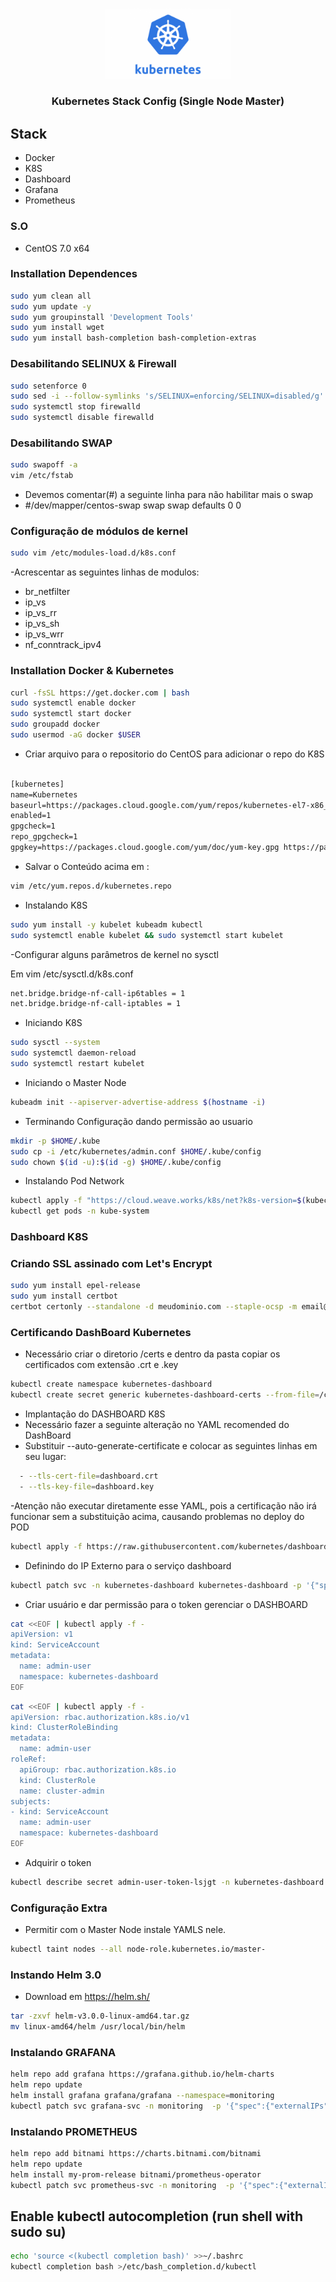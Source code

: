 <br />
<p align="center">
  <a href="https://github.com/othneildrew/Best-README-Template">
    <img src="assets/logo_kube.png" alt="Logo" width="200">
  </a>

  <h3 align="center">Kubernetes Stack Config (Single Node Master)</h3>
</p>

## Stack 
* Docker
* K8S
* Dashboard
* Grafana
* Prometheus

### S.O
- CentOS 7.0 x64

### Installation Dependences

```sh
sudo yum clean all
sudo yum update -y
sudo yum groupinstall 'Development Tools'
sudo yum install wget
sudo yum install bash-completion bash-completion-extras
```

### Desabilitando SELINUX & Firewall
```sh
sudo setenforce 0
sudo sed -i --follow-symlinks 's/SELINUX=enforcing/SELINUX=disabled/g' /etc/sysconfig/selinux
sudo systemctl stop firewalld
sudo systemctl disable firewalld
```

### Desabilitando SWAP
```sh
sudo swapoff -a
vim /etc/fstab
```
- Devemos comentar(#) a seguinte linha para não habilitar mais o swap
- #/dev/mapper/centos-swap swap swap defaults 0 0
### Configuração de módulos de kernel
```sh
sudo vim /etc/modules-load.d/k8s.conf
```
-Acrescentar as seguintes linhas de modulos:

  - br_netfilter
  - ip_vs
  - ip_vs_rr
  - ip_vs_sh
  - ip_vs_wrr
  - nf_conntrack_ipv4

### Installation Docker & Kubernetes

```sh
curl -fsSL https://get.docker.com | bash
sudo systemctl enable docker
sudo systemctl start docker
sudo groupadd docker
sudo usermod -aG docker $USER
```


- Criar arquivo para o repositorio do CentOS para adicionar o repo do K8S
```txt

[kubernetes]
name=Kubernetes
baseurl=https://packages.cloud.google.com/yum/repos/kubernetes-el7-x86_64
enabled=1
gpgcheck=1
repo_gpgcheck=1
gpgkey=https://packages.cloud.google.com/yum/doc/yum-key.gpg https://packages.cloud.google.com/yum/doc/rpm-package-key.gpg
```

- Salvar o Conteúdo acima em :
```sh
vim /etc/yum.repos.d/kubernetes.repo
```

- Instalando K8S
```sh
sudo yum install -y kubelet kubeadm kubectl
sudo systemctl enable kubelet && sudo systemctl start kubelet
```

-Configurar alguns parâmetros de kernel no sysctl

Em vim /etc/sysctl.d/k8s.conf
```txt
net.bridge.bridge-nf-call-ip6tables = 1
net.bridge.bridge-nf-call-iptables = 1
```

- Iniciando K8S
```sh
sudo sysctl --system
sudo systemctl daemon-reload
sudo systemctl restart kubelet
```

- Iniciando o Master Node
```sh
kubeadm init --apiserver-advertise-address $(hostname -i)
```

- Terminando Configuração dando permissão ao usuario
```sh
mkdir -p $HOME/.kube
sudo cp -i /etc/kubernetes/admin.conf $HOME/.kube/config
sudo chown $(id -u):$(id -g) $HOME/.kube/config
```

- Instalando Pod Network
```sh
kubectl apply -f "https://cloud.weave.works/k8s/net?k8s-version=$(kubectl version | base64 | tr -d '\n')"
kubectl get pods -n kube-system
```


### Dashboard K8S

### Criando SSL assinado com Let's Encrypt 
```sh
sudo yum install epel-release
sudo yum install certbot
certbot certonly --standalone -d meudominio.com --staple-ocsp -m email@seudominio.com --agree-tos
```

### Certificando DashBoard Kubernetes
- Necessário criar o diretorio /certs e dentro da pasta copiar os certificados com extensão .crt e .key
```sh
kubectl create namespace kubernetes-dashboard
kubectl create secret generic kubernetes-dashboard-certs --from-file=/certs -n kubernetes-dashboard
```
- Implantação do DASHBOARD K8S
- Necessário fazer a seguinte alteração no YAML recomended do DashBoard
- Substituir --auto-generate-certificate e colocar as seguintes linhas em seu lugar:
```sh
  - --tls-cert-file=dashboard.crt
  - --tls-key-file=dashboard.key
```
-Atenção não executar diretamente esse YAML, pois a certificação não irá funcionar sem a substituição acima, causando problemas no deploy do POD
```sh
kubectl apply -f https://raw.githubusercontent.com/kubernetes/dashboard/v2.0.0/aio/deploy/recommended.yaml
```

- Definindo do IP Externo para o serviço dashboard
```sh
kubectl patch svc -n kubernetes-dashboard kubernetes-dashboard -p '{"spec":{"externalIPs":["x.x.x.x"]}}'
```

- Criar usuário e dar permissão para o token gerenciar o DASHBOARD

```sh
cat <<EOF | kubectl apply -f -
apiVersion: v1
kind: ServiceAccount
metadata:
  name: admin-user
  namespace: kubernetes-dashboard
EOF
```

```sh
cat <<EOF | kubectl apply -f -
apiVersion: rbac.authorization.k8s.io/v1
kind: ClusterRoleBinding
metadata:
  name: admin-user
roleRef:
  apiGroup: rbac.authorization.k8s.io
  kind: ClusterRole
  name: cluster-admin
subjects:
- kind: ServiceAccount
  name: admin-user
  namespace: kubernetes-dashboard
EOF
```

- Adquirir o token
```sh
kubectl describe secret admin-user-token-lsjgt -n kubernetes-dashboard
```

### Configuração Extra
- Permitir com o Master Node instale YAMLS nele.
```sh
kubectl taint nodes --all node-role.kubernetes.io/master-
```

### Instando Helm 3.0
- Download em https://helm.sh/
```sh
tar -zxvf helm-v3.0.0-linux-amd64.tar.gz
mv linux-amd64/helm /usr/local/bin/helm
```
### Instalando GRAFANA
```sh 
helm repo add grafana https://grafana.github.io/helm-charts
helm repo update
helm install grafana grafana/grafana --namespace=monitoring
kubectl patch svc grafana-svc -n monitoring  -p '{"spec":{"externalIPs":["x.x.x.x"]}}'
```

### Instalando PROMETHEUS
```sh 
helm repo add bitnami https://charts.bitnami.com/bitnami
helm repo update
helm install my-prom-release bitnami/prometheus-operator
kubectl patch svc prometheus-svc -n monitoring  -p '{"spec":{"externalIPs":["x.x.x.x"]}}'
```
## Enable kubectl autocompletion (run shell with sudo su)

```sh
echo 'source <(kubectl completion bash)' >>~/.bashrc
kubectl completion bash >/etc/bash_completion.d/kubectl
```

